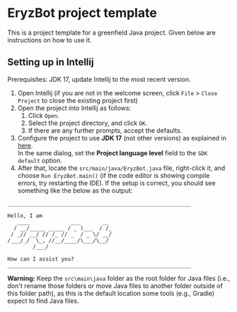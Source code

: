 # EryzBot project template

This is a project template for a greenfield Java project. Given below are instructions on how to use it.

## Setting up in Intellij

Prerequisites: JDK 17, update Intellij to the most recent version.

1. Open Intellij (if you are not in the welcome screen, click `File` > `Close Project` to close the existing project first)
1. Open the project into Intellij as follows:
   1. Click `Open`.
   1. Select the project directory, and click `OK`.
   1. If there are any further prompts, accept the defaults.
1. Configure the project to use **JDK 17** (not other versions) as explained in [here](https://www.jetbrains.com/help/idea/sdk.html#set-up-jdk).<br>
   In the same dialog, set the **Project language level** field to the `SDK default` option.
1. After that, locate the `src/main/java/EryzBot.java` file, right-click it, and choose `Run EryzBot.main()` (if the code editor is showing compile errors, try restarting the IDE). If the setup is correct, you should see something like the below as the output:
```
__________________________________________________________

Hello, I am 
   ____             ___       __ 
  / __/_____ _____ / _ )___  / /_
 / _// __/ // /_ // _  / _ \/ __/
/___/_/  \_, //__/____/\___/\__/ 
        /___/                    

How can I assist you?
__________________________________________________________
```

**Warning:** Keep the `src\main\java` folder as the root folder for Java files (i.e., don't rename those folders or move Java files to another folder outside of this folder path), as this is the default location some tools (e.g., Gradle) expect to find Java files.
